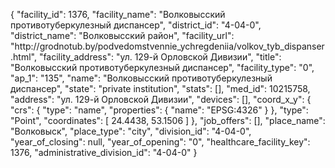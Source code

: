 {
    "facility_id": 1376,
    "facility_name": "Волковысский противотуберкулезный диспансер",
    "district_id": "4-04-0",
    "district_name": "Волковысский район",
    "facility_url": "http:\/\/grodnotub.by\/podvedomstvennie_ychregdeniia\/volkov_tyb_dispanser.html",
    "facility_address": "ул. 129-й Орловской Дивизии",
    "title": "Волковысский противотуберкулезный диспансер",
    "facility_type": "0",
    "ap_1": "135",
    "name": "Волковысский противотуберкулезный диспансер",
    "state": "private institution",
    "stats": [],
    "med_id": 10215758,
    "address": "ул. 129-й Орловской Дивизии",
    "devices": [],
    "coord_x_y": {
        "crs": {
            "type": "name",
            "properties": {
                "name": "EPSG:4326"
            }
        },
        "type": "Point",
        "coordinates": [
            24.4438,
            53.1506
        ]
    },
    "job_offers": [],
    "place_name": "Волковыск",
    "place_type": "city",
    "division_id": "4-04-0",
    "year_of_closing": null,
    "year_of_opening": "0",
    "healthcare_facility_key": 1376,
    "administrative_division_id": "4-04-0"
}